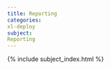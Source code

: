 ```yaml
---
title: Reporting
categories:
xl-deploy
subject:
Reporting
---
```


{% include subject_index.html %}
